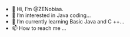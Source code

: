 - 👋 Hi, I’m @ZENobiaa.
- 👀 I’m interested in Java coding...
- 🌱 I’m currently learning Basic Java and C ++...
- 📫 How to reach me ...

<!---
ZenZenoZ/ZenZenoZ is a ✨ special ✨ repository because its `README.md` (this file) appears on your GitHub profile.
You can click the Preview link to take a look at your changes.
--->
